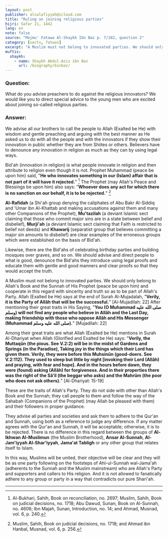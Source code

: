 ```yaml
---
layout: post
publisher: alsalafiyyah@icloud.com
title: "Ruling on joining religious parties"
hijri: Safar 21, 1442
lang: en
note: false
source: "Majmu' Fatawa Al-Shaykh Ibn Baz p. 7/182, question 2"
category: [sects, fatwas]
excerpt: "A Muslim must not belong to innovated parties. We should only belong to Allah's Book and the Sunnah of His Prophet (peace be upon him) and cooperate in this regard with sincerity and truth so as to be part of Allah's Party."
muftis:
  shaykh: 
    - name: Shaykh Abdul-Aziz ibn Baz
      url: /biography/binbaz/
---
```


### Question:
What do you advise preachers to do against the religious innovators? We would like you to direct special advice to the young men who are excited about joining so-called religious parties.

### Answer: 
We advise all our brothers to call the people to Allah (Exalted be He) with wisdom and gentle preaching and arguing with the best manner as He asked us to do with all the people and with the innovators if they show their innovation in public whether they are from Shiites or others. Believers have to denounce any innovation in religion as much as they can by using legal ways.

Bid'ah (innovation in religion) is what people innovate in religion and then attribute to religion even though it is not. Prophet Muhammad (peace be upon him) said, "**He who innovates something in our (Islam) affair that is not part of it will have it rejected.**" [^1] The Prophet (may Allah's Peace and Blessings be upon him) also says: "**Whoever does any act for which there is no sanction on our behalf, it is to be rejected.**" [^2]

**Al-Rafidah** (a Shi'ah group denying the caliphates of Abu Bakr Al-Siddiq and 'Umar ibn Al-Khattab and making accusations against them and many other Companions of the Prophet), **Mu'tazilah** (a deviant Islamic sect claiming that those who commit major sins are in a state between belief and disbelief), **Murji'ah** (a deviant Islamic sect claiming that Faith is restricted to belief not deeds) and **Khawarij** (separatist group that believes committing a major sin amounts to disbelief) are clear examples of the erroneous groups which were established on the basis of Bid'ah. 

Likewise, there are the Bid'ahs of celebrating birthday parties and building mosques over graves, and so on. We should advise and direct people to what is good, denounce the Bid'ahs they introduce using legal proofs and educate them with gentle and good manners and clear proofs so that they would accept the truth.

A Muslim must not belong to innovated parties. We should only belong to Allah's Book and the Sunnah of His Prophet (peace be upon him) and cooperate in this regard with sincerity and truth so as to be part of Allah's Party. Allah (Exalted be He) says at the end of Surah Al-Mujadalah, "**Verily, it is the Party of Allâh that will be the successful.**" [Al-Mujadilah: 22] After mentioning their great traits in His Saying, "**You (O Muhammad صلى الله عليه وسلم) will not find any people who believe in Allâh and the Last Day, making friendship with those who oppose Allâh and His Messenger (Muhammad صلى الله عليه وسلم).**" [Mujadilah: 22]

Among their great traits are what Allah (Exalted be He) mentions in Surah Al-Dhariyat when Allah (Glorified and Exalted be He) says: "**Verily, the Muttaqûn (the pious. See V.2:2) will be in the midst of Gardens and Springs (in the Paradise), Taking joy in the things which their Lord has given them. Verily, they were before this Muhsinûn (good-doers. See V.2:112). They used to sleep but little by night [invoking their Lord (Allâh) and praying, with fear and hope]. And in the hours before dawn, they were (found) asking (Allâh) for forgiveness. And in their properties there was the right of the Sâ’il (the beggar who asks) and the Mahrûm (the poor who does not ask others).**" [Al-Dhariyat: 15-19] 

These are the traits of Allah's Party. They do not side with other than Allah's Book and the Sunnah; they call people to them and follow the way of the Sahabah (Companions of the Prophet) (may Allah be pleased with them) and their followers in proper guidance. 

They advise all parties and societies and ask them to adhere to the Qur'an and Sunnah, using both as a reference to judge any difference. If any matter agrees with the Qur'an and Sunnah, it will be acceptable; otherwise, it is to be rejected. There is no difference in this regard between the groups of **Al-Ikhwan Al-Muslimun** (the Muslim Brotherhood), **Ansar Al-Sunnah**, **Al-Jam'iyyah Al-Shar'iyyah**, **Jama'at Tabligh** or any other group that relates itself to Islam. 

In this way, Muslims will be united, their objective will be clear and they will be as one party following on the footsteps of Ahl-ul-Sunnah wal-Jama'ah (adherents to the Sunnah and the Muslim mainstream) who are Allah's Party and supporters and callers to His religion. And it is not allowed to fanatically adhere to any group or party in a way that contradicts our pure Shari'ah.

---

[^1]: Al-Bukhari, Sahih, Book on reconciliation, no. 2697; Muslim, Sahih, Book on judicial decisions, no. 1718; Abu Dawud, Sunan, Book on Al-Sunnah, no. 4606; Ibn Majah, Sunan, Introduction, no. 14; and Ahmad, Musnad, vol. 6, p. 240.
[^2]: Muslim, Sahih, Book on judicial decisions, no. 1718; and Ahmad ibn Hanbal, Musnad, vol. 6, p. 256.
